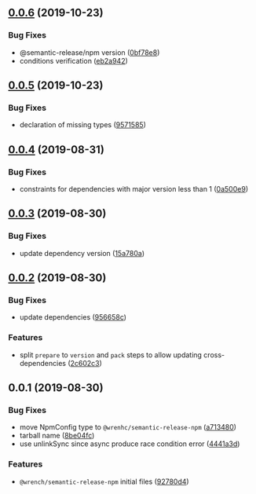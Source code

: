 ## [0.0.6](https://github.com/gavar/wrench/compare/v/semantic-release-npm/0.0.5...v/semantic-release-npm/0.0.6) (2019-10-23)


### Bug Fixes

* @semantic-release/npm version ([0bf78e8](https://github.com/gavar/wrench/commit/0bf78e85efbddde203fafbd04f06e40d7466fd97))
* conditions verification ([eb2a942](https://github.com/gavar/wrench/commit/eb2a942afea6b3daf57664fd78cbf18ad706a441))

## [0.0.5](https://github.com/gavar/wrench/compare/v/semantic-release-npm/0.0.4...v/semantic-release-npm/0.0.5) (2019-10-23)


### Bug Fixes

* declaration of missing types ([9571585](https://github.com/gavar/wrench/commit/9571585))

## [0.0.4](https://github.com/gavar/wrench/compare/v/semantic-release-npm/0.0.3...v/semantic-release-npm/0.0.4) (2019-08-31)


### Bug Fixes

* constraints for dependencies with major version less than 1 ([0a500e9](https://github.com/gavar/wrench/commit/0a500e9))

## [0.0.3](https://github.com/gavar/wrench/compare/v/semantic-release-npm/0.0.2...v/semantic-release-npm/0.0.3) (2019-08-30)


### Bug Fixes

* update dependency version ([15a780a](https://github.com/gavar/wrench/commit/15a780a))

## [0.0.2](https://github.com/gavar/wrench/compare/v/semantic-release-npm/0.0.1...v/semantic-release-npm/0.0.2) (2019-08-30)


### Bug Fixes

* update dependencies ([956658c](https://github.com/gavar/wrench/commit/956658c))


### Features

* split `prepare` to `version` and `pack` steps to allow updating cross-dependencies ([2c602c3](https://github.com/gavar/wrench/commit/2c602c3))



## 0.0.1 (2019-08-30)


### Bug Fixes

* move NpmConfig type to `@wrenhc/semantic-release-npm` ([a713480](https://github.com/gavar/wrench/commit/a713480))
* tarball name ([8be04fc](https://github.com/gavar/wrench/commit/8be04fc))
* use unlinkSync since async produce race condition error ([4441a3d](https://github.com/gavar/wrench/commit/4441a3d))


### Features

* `@wrench/semantic-release-npm` initial files ([92780d4](https://github.com/gavar/wrench/commit/92780d4))
